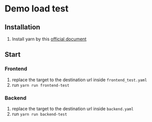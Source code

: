 # Demo load test

## Installation

1. Install yarn by this [official document](https://classic.yarnpkg.com/lang/en/docs/install/#debian-stable)

## Start

### Frontend

1. replace the target to the destination url inside `frontend_test.yaml`
2. run `yarn run frontend-test`

### Backend

1. replace the target to the destination url inside `backend.yaml`
2. run `yarn run backend-test`
